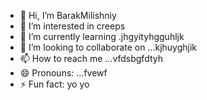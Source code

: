- 👋 Hi, I’m BarakMilishniy
- 👀 I’m interested in creeps
- 🌱 I’m currently learning .jhgyityhgguhljk
- 💞️ I’m looking to collaborate on ...kjhuyghjik
- 📫 How to reach me ...vfdsbgfdtyh
- 😄 Pronouns: ...fvewf
- ⚡ Fun fact: yo yo 
<!--
BarakMilishniy/BarakMilishniy is a ✨ special ✨ repository because its `README.md` (this file) appears on your GitHub profile.
You can click the Preview link to take a look at your changes.
--
